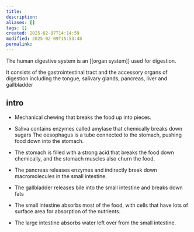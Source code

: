 ```yaml
---
title: 
description: 
aliases: []
tags: []
created: 2025-02-07T14:14:59
modified: 2025-02-09T15:53:48
permalink:
---
```


The human digestive system is an [[organ system]] used for digestion.

It consists of the gastrointestinal tract and the accessory organs of digestion including the tongue, salivary glands, pancreas, liver and gallbladder

## intro

- Mechanical chewing that breaks the food up into pieces.
- Saliva contains enzymes called amylase that chemically breaks down sugars 
The oesophagus is a tube connected to the stomach, pushing food down into the stomach.

- The stomach is filled with a strong acid that breaks the food down chemically, and the stomach muscles also churn the food.
- The pancreas releases enzymes and indirectly break down macromolecules in the small intestine.

- The gallbladder releases bile into the small intestine and breaks down fats
- The small intestine absorbs most of the food, with cells that have lots of surface area for absorption of the nutrients.
- The large intestine absorbs water left over from the small intestine.
